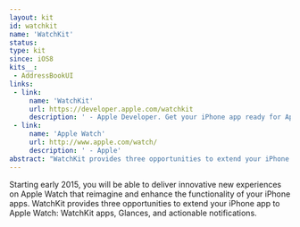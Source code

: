 ```yaml
---
layout: kit
id: watchkit 
name: 'WatchKit'
status:
type: kit
since: iOS8
kits__:
 - AddressBookUI
links:
 - link:
     name: 'WatchKit'
     url: https://developer.apple.com/watchkit
     description: ' - Apple Developer. Get your iPhone app ready for Apple Watch.'
 - link:
     name: 'Apple Watch'
     url: http://www.apple.com/watch/
     description: ' - Apple'
abstract: "WatchKit provides three opportunities to extend your iPhone app to Apple Watch: WatchKit apps, Glances, and actionable notifications."
---
```


Starting early 2015, you will be able to deliver innovative new experiences on Apple Watch that reimagine and enhance the functionality of your iPhone apps. WatchKit provides three opportunities to extend your iPhone app to Apple Watch: WatchKit apps, Glances, and actionable notifications.
